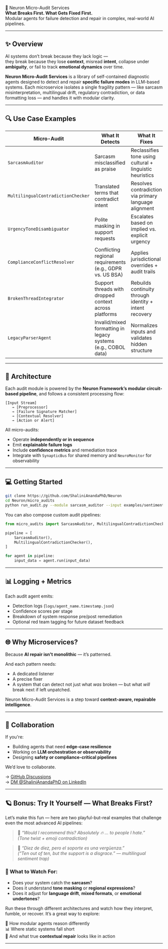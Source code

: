  🧠 Neuron Micro-Audit Services  
**What Breaks First. What Gets Fixed First.**  
Modular agents for failure detection and repair in complex, real-world AI pipelines.

---

## ✨ Overview

AI systems don’t break because they lack logic —  
they break because they lose **context**, misread **intent**, collapse under **ambiguity**, or fail to track **emotional dynamics** over time.

**Neuron Micro-Audit Services** is a library of self-contained diagnostic agents designed to detect and repair **specific failure modes** in LLM-based systems. Each microservice isolates a single fragility pattern — like sarcasm misinterpretation, multilingual drift, regulatory contradiction, or data formatting loss — and handles it with modular clarity.

---

## 🔍 Use Case Examples

| Micro-Audit | What It Detects | What It Fixes |
|-------------|------------------|----------------|
| `SarcasmAuditor` | Sarcasm misclassified as praise | Reclassifies tone using cultural + linguistic heuristics |
| `MultilingualContradictionChecker` | Translated terms that contradict intent | Resolves contradiction via primary language alignment |
| `UrgencyToneDisambiguator` | Polite masking in support requests | Escalates based on implied vs. explicit urgency |
| `ComplianceConflictResolver` | Conflicting regional requirements (e.g., GDPR vs. US BSA) | Applies jurisdictional overrides + audit trails |
| `BrokenThreadIntegrator` | Support threads with dropped context across platforms | Rebuilds continuity through identity + intent recovery |
| `LegacyParserAgent` | Invalid/mixed formatting in legacy systems (e.g., COBOL data) | Normalizes inputs and validates hidden structure |

---

## 🧬 Architecture

Each audit module is powered by the **Neuron Framework’s modular circuit-based pipeline**, and follows a consistent processing flow:

```
[Input Stream] 
   → [Preprocessor] 
   → [Failure Signature Matcher] 
   → [Contextual Resolver] 
   → [Action or Alert]
```

All micro-audits:
- Operate **independently or in sequence**
- Emit **explainable failure logs**
- Include **confidence metrics** and remediation trace
- Integrate with `SynapticBus` for shared memory and `NeuroMonitor` for observability

---

## 💻 Getting Started

```bash
git clone https://github.com/ShaliniAnandaPhD/Neuron
cd Neuron/micro_audits
python run_audit.py --module sarcasm_auditor --input examples/sentiment_issue.json
```

You can also compose custom audit pipelines:

```python
from micro_audits import SarcasmAuditor, MultilingualContradictionChecker

pipeline = [
    SarcasmAuditor(),
    MultilingualContradictionChecker(),
]

for agent in pipeline:
    input_data = agent.run(input_data)
```

---

## 📊 Logging + Metrics

Each audit agent emits:
- Detection logs (`logs/agent_name.timestamp.json`)
- Confidence scores per stage
- Breakdown of system response pre/post remediation
- Optional red team tagging for future dataset feedback

---

## 🌐 Why Microservices?

Because **AI repair isn't monolithic** — it’s patterned.

And each pattern needs:
- A dedicated listener  
- A precise fixer  
- A system that can detect not just what *was* broken — but what *will* break next if left unpatched.

Neuron Micro-Audit Services is a step toward **context-aware, repairable intelligence**.

---

## 🤝 Collaboration

If you're:
- Building agents that need **edge-case resilience**
- Working on **LLM orchestration or observability**
- Designing **safety or compliance-critical pipelines**

We’d love to collaborate.

→ [GitHub Discussions](https://github.com/ShaliniAnandaPhD/Neuron/discussions)  
→ [DM @ShaliniAnandaPhD on LinkedIn](https://www.linkedin.com/in/shalinianandaphd)

---

## 🪐 Bonus: Try It Yourself — What Breaks First?

Let’s make this fun — here are two playful-but-real examples that challenge even the most advanced AI pipelines:

> 💬 *“Would I recommend this? Absolutely 🔥 … to people I hate.”*  
> *(Tone twist + emoji contradiction)*

> 💬 *“Diez de diez, pero el soporte es una vergüenza.”*  
> *(“Ten out of ten, but the support is a disgrace.” — multilingual sentiment trap)*

### 🎯 What to Watch For:
- Does your system catch the **sarcasm**?
- Does it understand **tone masking** or **regional expressions**?
- Does it adjust for **language drift**, **mixed formats**, or **emotional undertones**?

Run these through different architectures and watch how they interpret, fumble, or recover. It’s a great way to explore:

🧠 How modular agents reason differently  
📊 Where static systems fall short  
🔁 And what true **contextual repair** looks like in action

---
